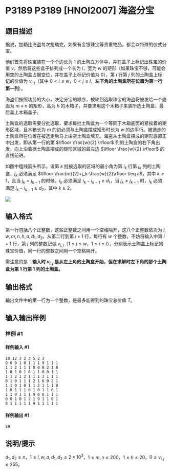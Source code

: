 # P3189 P3189 [HNOI2007] 海盗分宝

## 题目描述

据说，加勒比海盗每次抢劫完，如果有金银珠宝等贵重物品，都会以特殊的仪式分宝。

他们首先将珠宝装在一个个边长为 $1$ 的土陶立方体中，并在盖子上标记出珠宝的价值 $v$。然后将这些盒子排列成一个长为 $l$，宽为 $w$ 的矩形（如果珠宝不够，可能会用空的土陶盒占据空位，并在盖子上标记价值为 $0$），第 $i$ 行第 $j$ 列的土陶盒上标记的价值为 $v_{i,j}$（其中 $0<i\leq w$，$0<j\leq l$，**左下角的土陶盒所在位置为第一行第一列**）。

海盗们按照功劳的大小，决定分宝的顺序，被轮到选取珠宝的海盗将被发给一个底面为 $m\times n$ 的矩形，高为 $h$ 的木箱子，并要求用这个木箱子来装所选土陶盒，最后盖上木箱盖子。

土陶盒的选取需要分批选取，要求每批土陶盒为一个等同于木箱底面的紧挨着的矩形区域，且木箱长为 $m$ 的边必须与土陶盒摆成矩形时长为 $w$ 的边平行。被选走的土陶盒所在位置在被选走后马上由空土陶盒填充。海盗从土陶盒摆成的矩形底部正中出发，即从第一行的第  $\lfloor \frac{w}{2} \rfloor$ 列的土陶盒的右下角出发，向上沿着据土陶盒摆成的矩形区域的最左边 $\lfloor \frac{w}{2} \rfloor$ 的直线前进。

如图中粗线箭头所示。设第 $k$ 批被选取的区域的最小角为第 $i_k$ 行第 $j_k$ 列的土陶盒，$j_k$ 必须满足 $\lfloor \frac{m}{2}+j_k-\frac{w}{2}\rfloor \leq a$，其中 $k\geq 1$，且当 $j_k=j_{k-1}$ 的时候，$i_k$ 必须满足 $i_k-i_{k-1}\geq d_1$，当 $j_k\neq j_{k-1}$ 时，$i_k$ 必须满足 $i_k-i_{k-1}\geq d_2$，其中 $k\geq 2$。

![](https://cdn.luogu.com.cn/upload/image_hosting/tft6e873.png)

## 输入格式

第一行包括八个正整数，这些正整数之间用一个空格隔开，这八个正整数依次为 $l,w,m,n,h,a,d_1,d_2$。从第二行到第 $l+1$ 行，每行有 $w$ 个整数，不妨将输入中第 $i+1$ 行，第 $j$ 列的整数记做 $v_{i,j}$（$1\leq j\leq w$，$1\leq i\leq l$），分别表示土陶盒上标记的珠宝价值，同一行的整数之间用一个空格隔开。

需注意的是：**输入时 $v_{i,j}$ 是从左上角的土陶盒开始，但在求解时左下角的那个土陶盒为第 $1$ 行第 $1$ 列的土陶盒。**


## 输出格式

输出文件中的第一行为一个整数，是最多能得到的珠宝总价值 $T$。


## 输入输出样例

### 样例 #1

#### 样例输入 #1

```
10 12 3 2 3 5 2 3
0 0 0 1 0 1 1 1 9 1 1 1
1 1 2 1 1 1 0 0 8 2 1 8
1 0 1 0 1 6 1 1 0 0 1 1
1 1 2 1 2 1 1 1 3 1 1 1
0 1 0 1 1 1 2 1 6 0 2 1
1 1 0 1 0 1 1 2 1 1 1 0
1 0 1 1 1 0 1 0 1 1 0 1
1 1 0 1 1 1 9 0 0 1 1 1
0 0 1 0 1 2 1 9 1 1 0 1
0 1 1 1 1 1 9 1 1 1 1 1
```

#### 样例输出 #1

```
59
```

## 说明/提示

$d_1,d_2\geq n$，$1\leq l,w,a,d_1,d_2\leq 2\times 10^3$，$1\leq m,n\leq 200$，$1\leq h\leq 20$，$0\leq v_{i,j}\leq 255$。
